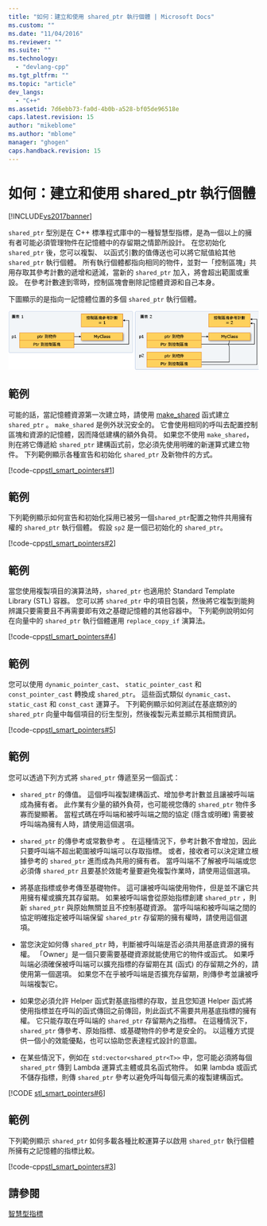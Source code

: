 ```yaml
---
title: "如何：建立和使用 shared_ptr 執行個體 | Microsoft Docs"
ms.custom: ""
ms.date: "11/04/2016"
ms.reviewer: ""
ms.suite: ""
ms.technology: 
  - "devlang-cpp"
ms.tgt_pltfrm: ""
ms.topic: "article"
dev_langs: 
  - "C++"
ms.assetid: 7d6ebb73-fa0d-4b0b-a528-bf05de96518e
caps.latest.revision: 15
author: "mikeblome"
ms.author: "mblome"
manager: "ghogen"
caps.handback.revision: 15
---
```

# 如何：建立和使用 shared_ptr 執行個體
[!INCLUDE[vs2017banner](../assembler/inline/includes/vs2017banner.md)]

`shared_ptr` 型別是在 C\+\+ 標準程式庫中的一種智慧型指標，是為一個以上的擁有者可能必須管理物件在記憶體中的存留期之情節所設計。  在您初始化`shared_ptr` 後，您可以複製、 以函式引數的值傳送也可以將它賦值給其他 `shared_ptr` 執行個體。  所有執行個體都指向相同的物件，並對一「控制區塊」共用存取其參考計數的遞增和遞減，當新的 `shared_ptr` 加入，將會超出範圍或重設。  在參考計數達到零時，控制區塊會刪除記憶體資源和自己本身。  
  
 下圖顯示的是指向一記憶體位置的多個 `shared_ptr` 執行個體。  
  
 [![共用指標](../cpp/media/shared_ptr.png "shared\_ptr")](assetId:///9785ad08-31d8-411a-86a9-fb9cd9684c27)  
  
## 範例  
 可能的話，當記憶體資源第一次建立時，請使用 [make\_shared](../Topic/make_shared%20\(%3Cmemory%3E\).md) 函式建立 `shared_ptr` 。  `make_shared` 是例外狀況安全的。  它會使用相同的呼叫去配置控制區塊和資源的記憶體，因而降低建構的額外負荷。  如果您不使用 `make_shared`，則在將它傳遞給 `shared_ptr` 建構函式前，您必須先使用明確的新運算式建立物件。  下列範例顯示各種宣告和初始化 `shared_ptr` 及新物件的方式。  
  
 [!code-cpp[stl_smart_pointers#1](../cpp/codesnippet/CPP/how-to-create-and-use-shared-ptr-instances_1.cpp)]  
  
## 範例  
 下列範例顯示如何宣告和初始化採用已被另一個`shared_ptr`配置之物件共用擁有權的 `shared_ptr` 執行個體。  假設 `sp2` 是一個已初始化的 `shared_ptr`。  
  
 [!code-cpp[stl_smart_pointers#2](../cpp/codesnippet/CPP/how-to-create-and-use-shared-ptr-instances_2.cpp)]  
  
## 範例  
 當您使用複製項目的演算法時，`shared_ptr` 也適用於 Standard Template Library \(STL\) 容器。  您可以將 `shared_ptr` 中的項目包裝，然後將它複製到能夠辨識只要需要且不再需要即有效之基礎記憶體的其他容器中。  下列範例說明如何在向量中的 `shared_ptr` 執行個體運用 `replace_copy_if` 演算法。  
  
 [!code-cpp[stl_smart_pointers#4](../cpp/codesnippet/CPP/how-to-create-and-use-shared-ptr-instances_3.cpp)]  
  
## 範例  
 您可以使用 `dynamic_pointer_cast`、 `static_pointer_cast` 和 `const_pointer_cast` 轉換成 `shared_ptr`。  這些函式類似 `dynamic_cast`、 `static_cast` 和 `const_cast` 運算子。  下列範例顯示如何測試在基底類別的 `shared_ptr` 向量中每個項目的衍生型別，然後複製元素並顯示其相關資訊。  
  
 [!code-cpp[stl_smart_pointers#5](../cpp/codesnippet/CPP/how-to-create-and-use-shared-ptr-instances_4.cpp)]  
  
## 範例  
 您可以透過下列方式將 `shared_ptr` 傳遞至另一個函式：  
  
-   `shared_ptr` 的傳值。  這個呼叫複製建構函式、增加參考計數並且讓被呼叫端成為擁有者。  此作業有少量的額外負荷，也可能視您傳的 `shared_ptr` 物件多寡而變顯著。  當程式碼在呼叫端和被呼叫端之間的協定 \(隱含或明確\) 需要被呼叫端為擁有人時，請使用這個選項。  
  
-   `shared_ptr` 的傳參考或常數參考 。  在這種情況下，參考計數不會增加，因此只要呼叫端不超出範圍被呼叫端可以存取指標。  或者，接收者可以決定建立根據參考的 `shared_ptr` 進而成為共用的擁有者。  當呼叫端不了解被呼叫端或您必須傳 `shared_ptr` 且要基於效能考量要避免複製作業時，請使用這個選項。  
  
-   將基底指標或參考傳至基礎物件。  這可讓被呼叫端使用物件，但是並不讓它共用擁有權或擴充其存留期。  如果被呼叫端會從原始指標創建 `shared_ptr` ，則新 `shared_ptr` 與原始無關並且不控制基礎資源。  當呼叫端和被呼叫端之間的協定明確指定被呼叫端保留 `shared_ptr` 存留期的擁有權時，請使用這個選項。  
  
-   當您決定如何傳 `shared_ptr` 時，判斷被呼叫端是否必須共用基底資源的擁有權。  「Owner」是一個只要需要基礎資源就能使用它的物件或函式。  如果呼叫端必須確保被呼叫端可以擴充指標的存留期在其 \(函式\) 的存留期之外的，請使用第一個選項。  如果您不在乎被呼叫端是否擴充存留期，則傳參考並讓被呼叫端複製它。  
  
-   如果您必須允許 Helper 函式對基底指標的存取，並且您知道 Helper 函式將使用指標並在呼叫的函式傳回之前傳回，則此函式不需要共用基底指標的擁有權。  它只能存取在呼叫端的 `shared_ptr` 存留期內之指標。  在這種情況下，`shared_ptr` 傳參考、原始指標、或基礎物件的參考是安全的。  以這種方式提供一個小的效能優點，也可以協助您表達程式設計的意圖。  
  
-   在某些情況下，例如在 `std:vector<shared_ptr<T>>` 中，您可能必須將每個 `shared_ptr` 傳到 Lambda 運算式主體或具名函式物件。  如果 lambda 或函式不儲存指標，則傳 `shared_ptr` 參考以避免呼叫每個元素的複製建構函式。  
  
 [!CODE [stl_smart_pointers#6](../CodeSnippet/VS_Snippets_Cpp/stl_smart_pointers#6)]  
  
## 範例  
 下列範例顯示 `shared_ptr` 如何多載各種比較運算子以啟用 `shared_ptr` 執行個體所擁有之記憶體的指標比較。  
  
 [!code-cpp[stl_smart_pointers#3](../cpp/codesnippet/CPP/how-to-create-and-use-shared-ptr-instances_6.cpp)]  
  
## 請參閱  
 [智慧型指標](../cpp/smart-pointers-modern-cpp.md)